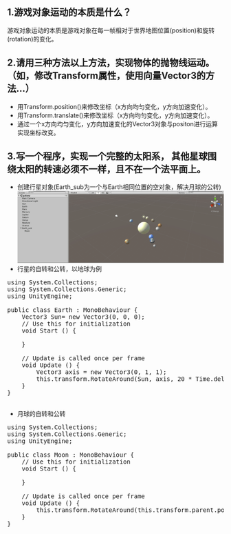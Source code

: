 1.游戏对象运动的本质是什么？
---------------
游戏对象运动的本质是游戏对象在每一帧相对于世界地图位置(position)和旋转(rotation)的变化。  

2.请用三种方法以上方法，实现物体的抛物线运动。（如，修改Transform属性，使用向量Vector3的方法…）
---------------
+ 用Transform.position()来修改坐标（x方向均匀变化，y方向加速变化）。  
+ 用Transform.translate()来修改坐标（x方向均匀变化，y方向加速变化）。
+ 通过一个x方向均匀变化，y方向加速变化的Vector3对象与positon进行运算实现坐标改变。  

3.写一个程序，实现一个完整的太阳系， 其他星球围绕太阳的转速必须不一样，且不在一个法平面上。
-----------
+ 创建行星对象(Earth_sub为一个与Earth相同位置的空对象，解决月球的公转)
![太阳系](https://raw.githubusercontent.com/MapleLai/Homework2/master/picture.png)
+ 行星的自转和公转，以地球为例
<pre>using System.Collections;
using System.Collections.Generic;
using UnityEngine;

public class Earth : MonoBehaviour {
	Vector3 Sun= new Vector3(0, 0, 0);
	// Use this for initialization
	void Start () {
		
	}
	
	// Update is called once per frame
	void Update () {
		Vector3 axis = new Vector3(0, 1, 1);
		this.transform.RotateAround(Sun, axis, 20 * Time.deltaTime);
	}
}

</pre>
+ 月球的自转和公转
<pre>using System.Collections;
using System.Collections.Generic;
using UnityEngine;

public class Moon : MonoBehaviour {
	// Use this for initialization
	void Start () {

	}

	// Update is called once per frame
	void Update () {
		this.transform.RotateAround(this.transform.parent.position, Vector3.up, 60 * Time.deltaTime);
	}
}
</pre>
